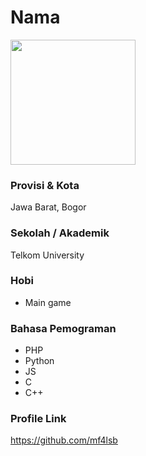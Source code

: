 # Nama

<img src="https://avatars0.githubusercontent.com/u/38036900?s=460&u=31259d34c81dcf399e12fc9248c049a537795651&v=4" width="200" height="200" align="center"/>

### Provisi & Kota

Jawa Barat, Bogor

### Sekolah / Akademik

Telkom University

### Hobi

- Main game

### Bahasa Pemograman 

- PHP
- Python
- JS
- C
- C++

### Profile Link

https://github.com/mf4lsb
